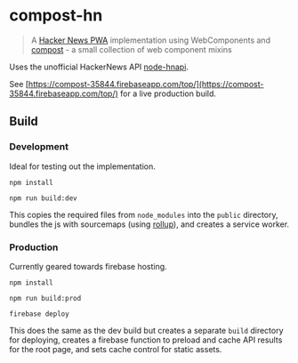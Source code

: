 # compost-hn

> A [Hacker News PWA](https://hnpwa.com/) implementation using WebComponents and [compost](https://github.com/lamplightdev/compost-hn) - a small collection of web component mixins

Uses the unofficial HackerNews API [node-hnapi](https://github.com/cheeaun/node-hnapi).

See [https://compost-35844.firebaseapp.com/top/](https://compost-35844.firebaseapp.com/top/) for a live production build.

## Build

### Development

Ideal for testing out the implementation.

`npm install`

`npm run build:dev`

This copies the required files from `node_modules` into the `public` directory, bundles the js with sourcemaps (using [rollup](https://rollupjs.org)), and creates a service worker.


### Production

Currently geared towards firebase hosting.

`npm install`

`npm run build:prod`

`firebase deploy`

This does the same as the dev build but creates a separate `build` directory for deploying, creates a firebase function to preload and cache API results for the root page, and sets cache control for static assets.

